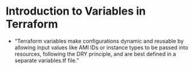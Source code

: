 # **Introduction to Variables in Terraform**



























- “Terraform variables make configurations dynamic and reusable by allowing input values like AMI IDs or instance types to be passed into resources, following the DRY principle, and are best defined in a separate variables.tf file.”